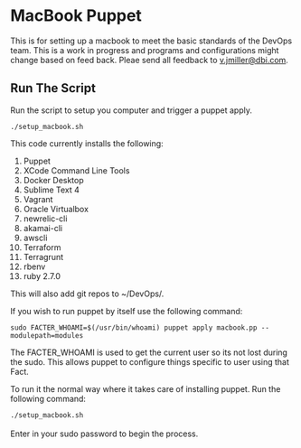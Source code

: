 # MacBook Puppet
This is for setting up a macbook to meet the basic standards of the DevOps team.  This is a work in progress and programs and configurations might change based on feed back.  Pleae send all feedback to v.jmiller@dbi.com.

## Run The Script
Run the script to setup you computer and trigger a puppet apply.

	./setup_macbook.sh

This code currently installs the following:

1. Puppet
2. XCode Command Line Tools
3. Docker Desktop
4. Sublime Text 4
5. Vagrant
6. Oracle Virtualbox
7. newrelic-cli
8. akamai-cli
9. awscli
10. Terraform
11. Terragrunt
12. rbenv
13. ruby 2.7.0

This will also add git repos to ~/DevOps/.

If you wish to run puppet by itself use the following command:

	sudo FACTER_WHOAMI=$(/usr/bin/whoami) puppet apply macbook.pp --modulepath=modules
	
The FACTER_WHOAMI is used to get the current user so its not lost during the sudo. This allows puppet to configure things specific to user using that Fact.

To run it the normal way where it takes care of installing puppet.  Run the following command:

```./setup_macbook.sh```<BR>
<BR>
Enter in your sudo password to begin the process.
